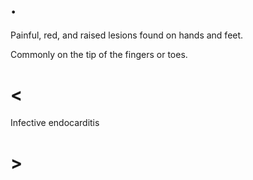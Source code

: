 # .

Painful, red, and raised lesions found on hands and feet.

Commonly on the tip of the fingers or toes.

# <

Infective endocarditis

# >
